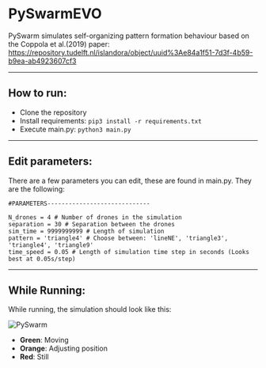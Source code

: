 # PySwarmEVO

PySwarm simulates self-organizing pattern formation behaviour based on the Coppola et al.(2019) paper: https://repository.tudelft.nl/islandora/object/uuid%3Ae84a1f51-7d3f-4b59-b9ea-ab4923607cf3

***
## How to run:



- Clone the repository
- Install requirements: `pip3 install -r requirements.txt`
- Execute main.py: `python3 main.py`

***
## Edit parameters:

There are a few parameters you can edit, these are found in main.py. They are the following:
```
#PARAMETERS-----------------------------

N_drones = 4 # Number of drones in the simulation
separation = 30 # Separation between the drones
sim_time = 9999999999 # Length of simulation
pattern = 'triangle4' # Choose between: 'lineNE', 'triangle3', 'triangle4', 'triangle9'
time_speed = 0.05 # Length of simulation time step in seconds (Looks best at 0.05s/step)
```
***
## While Running:

While running, the simulation should look like this: 

![PySwarm](https://user-images.githubusercontent.com/57629929/99413282-e7716900-28f5-11eb-9661-7cd370ab87b2.png)

- **Green**: Moving
- **Orange**: Adjusting position
- **Red**: Still

